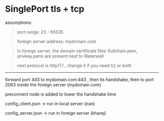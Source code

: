# SinglePort tls + tcp 


assumptions:

> port range: 23 - 65535

> foreign server address: mydomain.com

> in foreign server, the domain certificate files (fullchain.pem, privkey.pem) are present next to Waterwall

> next protocol is http/1.1 , change it if you need h2 or both

---

forward port 443 to mydomain.com:443 , then tls handshake, then to port 2083 inside the foreign server (mydomain.com)

preconnect node is added to lower the handshake time



config_client.json -> run in local server (iran) 

config_server.json -> run in foreign server (kharej)